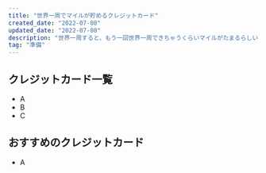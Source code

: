 ```yaml
---
title: "世界一周でマイルが貯めるクレジットカード"
created_date: "2022-07-08"
updated_date: "2022-07-08"
description: "世界一周すると、もう一回世界一周できちゃうくらいマイルがたまるらしい...！"
tag: "準備"
---
```


## クレジットカード一覧
- A
- B
- C

## おすすめのクレジットカード
- A
